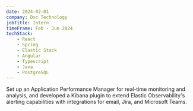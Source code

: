 ```yaml
---
date: 2024-02-01
company: Dxc Technology
jobTitle: Intern
timeFrame: Feb - Jun 2024
techStack:
    - React
    - Spring
    - Elastic Stack
    - Angular
    - Typescript
    - Java
    - PostgreSQL
---
```

Set up an Application Performance Manager for real-time monitoring and analysis, and developed a Kibana plugin to extend Elastic Observability's alerting capabilities with integrations for email, Jira, and Microsoft Teams.